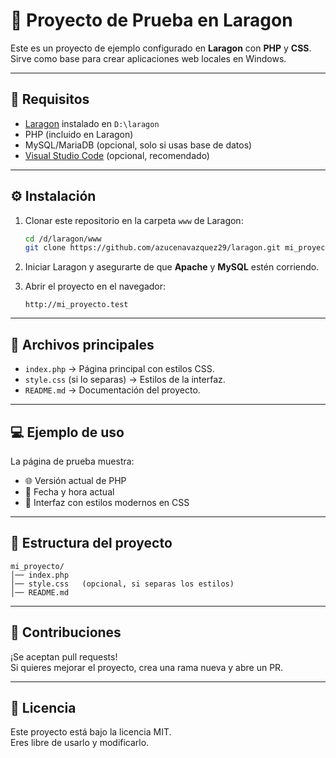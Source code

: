 # 🚀 Proyecto de Prueba en Laragon

Este es un proyecto de ejemplo configurado en **Laragon** con **PHP** y **CSS**.  
Sirve como base para crear aplicaciones web locales en Windows.

---

## 📌 Requisitos

- [Laragon](https://laragon.org/) instalado en `D:\laragon`
- PHP (incluido en Laragon)
- MySQL/MariaDB (opcional, solo si usas base de datos)
- [Visual Studio Code](https://code.visualstudio.com/) (opcional, recomendado)

---

## ⚙️ Instalación

1. Clonar este repositorio en la carpeta `www` de Laragon:

   ```bash
   cd /d/laragon/www
   git clone https://github.com/azucenavazquez29/laragon.git mi_proyecto
   ```

2. Iniciar Laragon y asegurarte de que **Apache** y **MySQL** estén corriendo.

3. Abrir el proyecto en el navegador:

   ```
   http://mi_proyecto.test
   ```

---

## 📝 Archivos principales

- `index.php` → Página principal con estilos CSS.
- `style.css` (si lo separas) → Estilos de la interfaz.
- `README.md` → Documentación del proyecto.

---

## 💻 Ejemplo de uso

La página de prueba muestra:

- 🌐 Versión actual de PHP
- 📅 Fecha y hora actual
- 🎨 Interfaz con estilos modernos en CSS

---

## 📂 Estructura del proyecto

```
mi_proyecto/
│── index.php
│── style.css   (opcional, si separas los estilos)
│── README.md
```

---

## 🤝 Contribuciones

¡Se aceptan pull requests!  
Si quieres mejorar el proyecto, crea una rama nueva y abre un PR.

---

## 📜 Licencia

Este proyecto está bajo la licencia MIT.  
Eres libre de usarlo y modificarlo.
